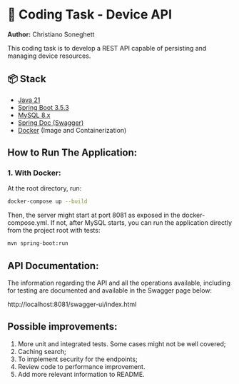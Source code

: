 

# 🚀 Coding Task - Device API

**Author:** Christiano Soneghett


This coding task is to develop a REST API capable of persisting and managing device resources.

## 📦 Stack

- [Java 21](https://docs.oracle.com/en/java/javase/21/)
- [Spring Boot 3.5.3](https://spring.io/projects/spring-boot) 
- [MySQL 8.x](https://dev.mysql.com/downloads/mysql/8.0.html) 
- [Spring Doc (Swagger)](https://springdoc.org/) 
- [Docker](https://www.docker.com/)  (Image and Containerization)


## How to Run The Application:

### 1. With Docker:

At the root directory, run:

```bash
docker-compose up --build
```

Then, the server might start at port 8081 as exposed in the docker-compose.yml. If not, after MySQL starts, you can run
the application directly from the project root with tests:

```bash
mvn spring-boot:run
```

##

## API Documentation:

The information regarding the API and all the operations available, including for testing are documented and available in the Swagger page below:

http://localhost:8081/swagger-ui/index.html

## Possible improvements:

1) More unit and integrated tests. Some cases might not be well covered;
2) Caching search;
3) To implement security for the endpoints;
4) Review code to performance improvement.
5) Add more relevant information to README.
